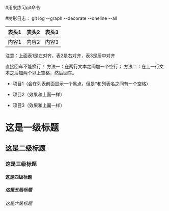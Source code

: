 #用来练习git命令

#树形日志：
git log --graph --decorate --oneline --all

表头1    |  表头2   |  表头3 
:-----  |-------: |:----:
内容1    | 内容2    |  内容3

注意：上面表1是左对齐，表2是右对齐，表3是居中对齐	

直接回车不能换行！
方法一：在两行文本之间加一个空行；
方法二：在上一行文本之后加两个以上空格，然后回车。

* 项目1（会在列表前面显示一个黑点，但是*和列表名之间有一个空格）
+ 项目2（效果和上面一样）
- 项目3（效果和上面一样）

# 这是一级标题
## 这是二级标题
### 这是三级标题
#### 这是四级标题
##### 这是五级标题
###### 这是六级标题
